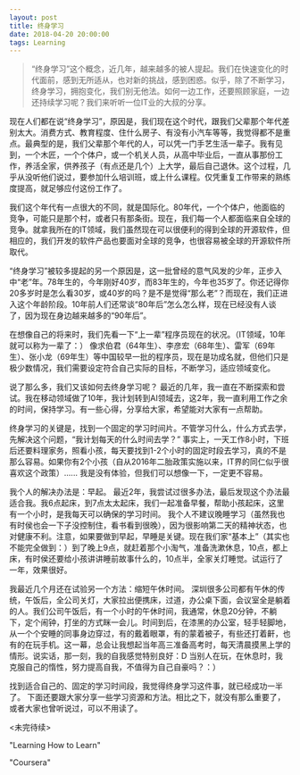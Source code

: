 ```yaml
---
layout: post
title: 终身学习
date: 2018-04-20 20:00:00
tags: Learning
---
```


> “终身学习”这个概念，近几年，越来越多的被人提起。我们在快速变化的时代面前，感到无所适从，也对新的挑战，感到困惑。似乎，除了不断学习，终身学习，拥抱变化，我们别无他法。如何一边工作，还要照顾家庭，一边还持续学习呢？我们来听听一位IT业的大叔的分享。

现在人们都在说“终身学习”，原因是，我们现在这个时代，跟我们父辈那个年代差别太大。消费方式、教育程度、住什么房子、有没有小汽车等等，我觉得都不是重点。最典型的是，我们父辈那个年代的人，可以凭一门手艺生活一辈子。我有见到，一个木匠，一个个体户，或一个机关人员，从高中毕业后，一直从事那份工作，养活全家，供养孩子（有点还是几个）上大学，最后自己退休。这个过程，几乎从没听他们说过，要参加什么培训班，或上什么课程。仅凭重复工作带来的熟练度提高，就足够应付这份工作了。

我们这个年代有一点很大的不同，就是国际化。80年代，一个个体户，他面临的竞争，可能只是那个村，或者只有那条街。现在，我们每一个人都面临来自全球的竞争。就拿我所在的IT领域，我们虽然现在可以很便利的得到全球的开源软件，但相应的，我们开发的软件产品也要面对全球的竞争，也很容易被全球的开源软件所取代。

“终身学习”被较多提起的另一个原因是，这一批曾经的意气风发的少年，正步入中“老”年。78年生的，今年刚好40岁，而83年生的，今年也35岁了。你还记得你20多岁时是怎么看30岁，或40岁的吗？是不是觉得“那么老”？而现在，我们正进入这个年龄阶段。10年前人们还常谈“80年后”怎么怎么样，现在已经没有人谈了，因为现在身边越来越多的“90年后”。

在想像自己的将来时，我们先看一下“上一辈”程序员现在的状况。（IT领域，10年就可以称为一辈了：）
像求伯君（64年生）、李彦宏（68年生）、雷军（69年生）、张小龙（69年生）等中国较早一批的程序员，现在是功成名就，但他们只是极少数情况，我们需要设定符合自己实际的目标，不断学习，适应领域变化。

说了那么多，我们又该如何去终身学习呢？
最近的几年，我一直在不断探索和尝试。我在移动领域做了10年，我计划转到AI领域去，这2年，我一直利用工作之余的时间，保持学习。有一些心得，分享给大家，希望能对大家有一点帮助。

终身学习的关键是，找到一个固定的学习时间片。不管学习什么，什么方式去学，先解决这个问题，“我计划每天的什么时间去学？”
事实上，一天工作8小时，下班后还要料理家务，照看小孩，每天要找到1-2个小时的固定时段去学习，真的不是那么容易。如果你有2个小孩（自从2016年二胎政策实施以来，IT界的同仁似乎很喜欢这个政策）...... 我是没有体验，但我们可以想像一下，一定更不容易。

我个人的解决办法是：早起。
最近2年，我尝试过很多办法，最后发现这个办法最适合我。我6点起床，到7点太太起床，我们一起准备早餐，帮助小孩起床，这里有一个小时，是我每天可以确保的学习时间。
我个人不建议晚睡学习（虽然我也有时侯也会一下子没控制住，看书看到很晚），因为很影响第二天的精神状态，也对健康不利。注意，如果要做到早起，早睡是关键。现在我们家“基本上”（其实也不能完全做到：）到了晚上9点，就赶着那个小淘气，准备洗漱休息，10点，都上床，有时侯还要给小孩讲讲睡前故事什么的，10点半，全家关灯睡觉。试运行了一年，效果很好。

我最近几个月还在试验另一个方法：缩短午休时间。
深圳很多公司都有午休的传统，午饭后，全公司关灯，大家拉出便携床，过道，办公桌下面，会议室全是躺着的人。我们公司午饭后，有一个小时的午休时间，我通常，休息20分钟，不躺下，定个闹钟，打坐的方式眯一会儿。时间到后，在漆黑的办公室，轻手轻脚地，从一个个安睡的同事身边穿过，有的戴着眼罩，有的蒙着被子，有些还打着鼾，也有的在玩手机。这一幕，总会让我想起当年高三准备高考时，每天清晨摸黑上学的情形。说实话，那一刻，我的自我感觉特别良好：D 当别人在玩，在休息时，我克服自己的惰性，努力提高自我，不值得为自己自豪吗？：）

找到适合自己的、固定的学习时间段，我觉得终身学习这件事，就已经成功一半了。
下面还要跟大家分享一些学习资源和方法。相比之下，就没有那么重要了，或者大家也曾听说过，可以不用读了。

<未完待续>

"Learning How to Learn"

"Coursera"


